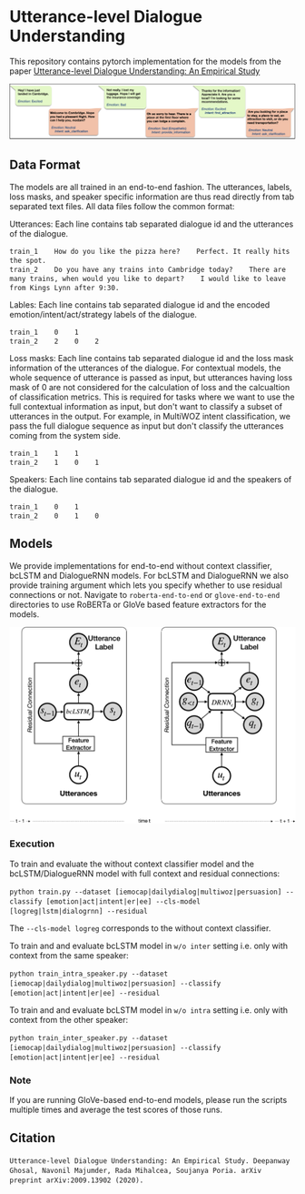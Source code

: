 # Utterance-level Dialogue Understanding

This repository contains pytorch implementation for the models from the paper [Utterance-level Dialogue Understanding: An Empirical Study](https://arxiv.org/pdf/2009.13902.pdf)

![Alt text](uldu.png?raw=true "Utterance-level Dialogue Understanding")

## Data Format

The models are all trained in an end-to-end fashion. The utterances, labels, loss masks, and speaker specific information are thus read directly from tab separated text files. All data files follow the common format:

Utterances: Each line contains tab separated dialogue id and the utterances of the dialogue.
```
train_1    How do you like the pizza here?    Perfect. It really hits the spot.
train_2    Do you have any trains into Cambridge today?    There are many trains, when would you like to depart?    I would like to leave from Kings Lynn after 9:30.
```

Lables: Each line contains tab separated dialogue id and the encoded emotion/intent/act/strategy labels of the dialogue.
```
train_1    0    1
train_2    2    0    2
```

Loss masks: Each line contains tab separated dialogue id and the loss mask information of the utterances of the dialogue. For contextual models, the whole sequence of utterance is passed as input, but utterances having loss mask of 0 are not considered for the calculation of loss and the calcualtion of classification metrics. This is required for tasks where we want to use the full contextual information as input, but don't want to classify a subset of utterances in the output. For example, in MultiWOZ intent classification, we pass the full dialogue sequence as input but don't classify the utterances coming from the system side.
```
train_1    1    1
train_2    1    0    1
```

Speakers: Each line contains tab separated dialogue id and the speakers of the dialogue.
```
train_1    0    1
train_2    0    1    0
```

## Models

We provide implementations for end-to-end without context classifier, bcLSTM and DialogueRNN models. For bcLSTM and DialogueRNN we also provide training argument which lets you specify whether to use residual connections or not. Navigate to `roberta-end-to-end` or `glove-end-to-end` directories to use RoBERTa or GloVe based feature extractors for the models.


<!-- ![Alt text](bclstm.png?raw=true "bcLSTM framework.") -->
<!-- ![Alt text](dialoguernn.jpg?raw=true "DialogueRNN framework.") -->
<!-- ![Alt text](residual.png?raw=true "Models with residual connections.") -->

![Alt text](dc-block.png?raw=true "bcLSTM and DialogueRNN frameworks with residual connections.")


### Execution

To train and evaluate the without context classifier model and the bcLSTM/DialogueRNN model with full context and residual connections:

`python train.py --dataset [iemocap|dailydialog|multiwoz|persuasion] --classify [emotion|act|intent|er|ee] --cls-model [logreg|lstm|dialogrnn] --residual`

The `--cls-model logreg` corresponds to the without context classifier.


To train and and evaluate bcLSTM model in `w/o inter` setting i.e. only with context from the same speaker:

`python train_intra_speaker.py --dataset [iemocap|dailydialog|multiwoz|persuasion] --classify [emotion|act|intent|er|ee] --residual`


To train and and evaluate bcLSTM model in `w/o intra` setting i.e. only with context from the other speaker:

`python train_inter_speaker.py --dataset [iemocap|dailydialog|multiwoz|persuasion] --classify [emotion|act|intent|er|ee] --residual`

### Note

If you are running GloVe-based end-to-end models, please run the scripts multiple times and average the test scores of those runs.

## Citation

`Utterance-level Dialogue Understanding: An Empirical Study. Deepanway Ghosal, Navonil Majumder, Rada Mihalcea, Soujanya Poria. arXiv preprint
arXiv:2009.13902 (2020).`

